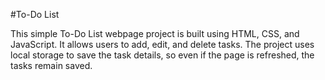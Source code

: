 #To-Do List

This simple To-Do List webpage project is built using HTML, CSS, and JavaScript.
It allows users to add, edit, and delete tasks. 
The project uses local storage to save the task details, so even if the page is refreshed, the tasks remain saved. 
